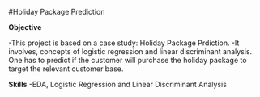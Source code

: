 
#Holiday Package Prediction

**Objective**

-This project is based on a case study: Holiday Package Prdiction. 
-It involves, concepts of logistic regression and linear discriminant analysis. One has to predict if the customer will purchase the holiday package to target the relevant customer base.

**Skills**
-EDA, Logistic Regression and Linear Discriminant Analysis
